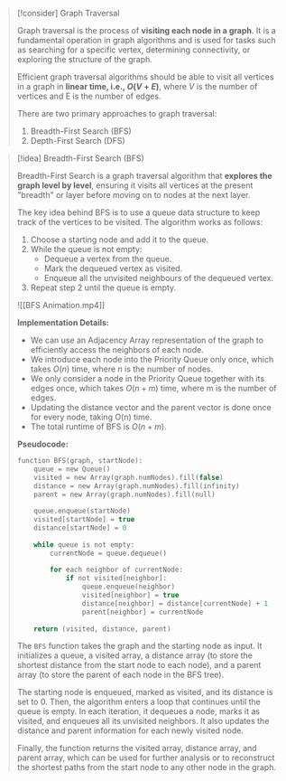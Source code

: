 > [!consider] Graph Traversal
> 
> Graph traversal is the process of **visiting each node in a graph**. It is a fundamental operation in graph algorithms and is used for tasks such as searching for a specific vertex, determining connectivity, or exploring the structure of the graph.
>
> Efficient graph traversal algorithms should be able to visit all vertices in a graph in **linear time, i.e., $O(V + E)$**, where $V$ is the number of vertices and E is the number of edges.
>
> There are two primary approaches to graph traversal:
> 1. Breadth-First Search (BFS)
> 2. Depth-First Search (DFS)
>


> [!idea] Breadth-First Search (BFS)
>
> Breadth-First Search is a graph traversal algorithm that **explores the graph level by level**, ensuring it visits all vertices at the present "breadth" or layer before moving on to nodes at the next layer.
>
> The key idea behind BFS is to use a queue data structure to keep track of the vertices to be visited. The algorithm works as follows:
>
> 1. Choose a starting node and add it to the queue.
> 2. While the queue is not empty:
>    - Dequeue a vertex from the queue.
>    - Mark the dequeued vertex as visited.
>    - Enqueue all the unvisited neighbours of the dequeued vertex.
> 3. Repeat step 2 until the queue is empty.
>
> ![[BFS Animation.mp4]]
>
> **Implementation Details:**
> - We can use an Adjacency Array representation of the graph to efficiently access the neighbors of each node.
> - We introduce each node into the Priority Queue only once, which takes $O(n)$ time, where $n$ is the number of nodes.
> - We only consider a node in the Priority Queue together with its edges once, which takes $O(n+m)$ time, where m is the number of edges.
> - Updating the distance vector and the parent vector is done once for every node, taking O(n) time.
> - The total runtime of BFS is $O(n+m)$.
>
> **Pseudocode:**
> ```c
> function BFS(graph, startNode):
>     queue = new Queue()
>     visited = new Array(graph.numNodes).fill(false)
>     distance = new Array(graph.numNodes).fill(infinity)
>     parent = new Array(graph.numNodes).fill(null)
>     
>     queue.enqueue(startNode)
>     visited[startNode] = true
>     distance[startNode] = 0
>     
>     while queue is not empty:
>         currentNode = queue.dequeue()
>         
>         for each neighbor of currentNode:
>             if not visited[neighbor]:
>                 queue.enqueue(neighbor)
>                 visited[neighbor] = true
>                 distance[neighbor] = distance[currentNode] + 1
>                 parent[neighbor] = currentNode
>     
>     return (visited, distance, parent)
> ```
>
> The `BFS` function takes the graph and the starting node as input. It initializes a queue, a visited array, a distance array (to store the shortest distance from the start node to each node), and a parent array (to store the parent of each node in the BFS tree).
>
> The starting node is enqueued, marked as visited, and its distance is set to 0. Then, the algorithm enters a loop that continues until the queue is empty. In each iteration, it dequeues a node, marks it as visited, and enqueues all its unvisited neighbors. It also updates the distance and parent information for each newly visited node.
>
> Finally, the function returns the visited array, distance array, and parent array, which can be used for further analysis or to reconstruct the shortest paths from the start node to any other node in the graph.

